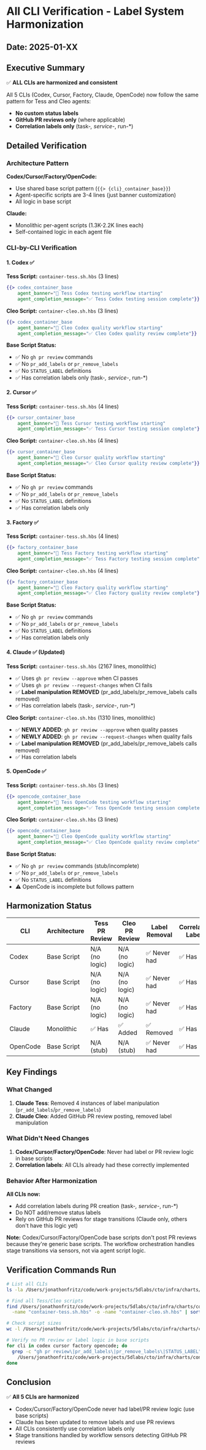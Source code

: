 # All CLI Verification - Label System Harmonization

## Date: 2025-01-XX

## Executive Summary

✅ **ALL CLIs are harmonized and consistent**

All 5 CLIs (Codex, Cursor, Factory, Claude, OpenCode) now follow the same pattern for Tess and Cleo agents:
- **No custom status labels**
- **GitHub PR reviews only** (where applicable)
- **Correlation labels only** (task-*, service-*, run-*)

## Detailed Verification

### Architecture Pattern

**Codex/Cursor/Factory/OpenCode:**
- Use shared base script pattern (`{{> {cli}_container_base}}`)
- Agent-specific scripts are 3-4 lines (just banner customization)
- All logic in base script

**Claude:**
- Monolithic per-agent scripts (1.3K-2.2K lines each)
- Self-contained logic in each agent file

### CLI-by-CLI Verification

#### 1. Codex ✅

**Tess Script:** `container-tess.sh.hbs` (3 lines)
```handlebars
{{> codex_container_base
    agent_banner="🔧 Tess Codex testing workflow starting"
    agent_completion_message="✅ Tess Codex testing session complete"}}
```

**Cleo Script:** `container-cleo.sh.hbs` (3 lines)
```handlebars
{{> codex_container_base
    agent_banner="🔧 Cleo Codex quality workflow starting"
    agent_completion_message="✅ Cleo Codex quality review complete"}}
```

**Base Script Status:**
- ✅ No `gh pr review` commands
- ✅ No `pr_add_labels` or `pr_remove_labels`
- ✅ No `STATUS_LABEL` definitions
- ✅ Has correlation labels only (task-*, service-*, run-*)

#### 2. Cursor ✅

**Tess Script:** `container-tess.sh.hbs` (4 lines)
```handlebars
{{> cursor_container_base
    agent_banner="🔧 Tess Cursor testing workflow starting"
    agent_completion_message="✅ Tess Cursor testing session complete"}}
```

**Cleo Script:** `container-cleo.sh.hbs` (4 lines)
```handlebars
{{> cursor_container_base
    agent_banner="🔧 Cleo Cursor quality workflow starting"
    agent_completion_message="✅ Cleo Cursor quality review complete"}}
```

**Base Script Status:**
- ✅ No `gh pr review` commands
- ✅ No `pr_add_labels` or `pr_remove_labels`
- ✅ No `STATUS_LABEL` definitions
- ✅ Has correlation labels only

#### 3. Factory ✅

**Tess Script:** `container-tess.sh.hbs` (4 lines)
```handlebars
{{> factory_container_base
    agent_banner="🔧 Tess Factory testing workflow starting"
    agent_completion_message="✅ Tess Factory testing session complete"}}
```

**Cleo Script:** `container-cleo.sh.hbs` (4 lines)
```handlebars
{{> factory_container_base
    agent_banner="🔧 Cleo Factory quality workflow starting"
    agent_completion_message="✅ Cleo Factory quality review complete"}}
```

**Base Script Status:**
- ✅ No `gh pr review` commands
- ✅ No `pr_add_labels` or `pr_remove_labels`
- ✅ No `STATUS_LABEL` definitions
- ✅ Has correlation labels only

#### 4. Claude ✅ (Updated)

**Tess Script:** `container-tess.sh.hbs` (2167 lines, monolithic)
- ✅ Uses `gh pr review --approve` when CI passes
- ✅ Uses `gh pr review --request-changes` when CI fails
- ✅ **Label manipulation REMOVED** (pr_add_labels/pr_remove_labels calls removed)
- ✅ Has correlation labels (task-*, service-*, run-*)

**Cleo Script:** `container-cleo.sh.hbs` (1310 lines, monolithic)
- ✅ **NEWLY ADDED**: `gh pr review --approve` when quality passes
- ✅ **NEWLY ADDED**: `gh pr review --request-changes` when quality fails
- ✅ **Label manipulation REMOVED** (pr_add_labels/pr_remove_labels calls removed)
- ✅ Has correlation labels

#### 5. OpenCode ✅

**Tess Script:** `container-tess.sh.hbs` (3 lines)
```handlebars
{{> opencode_container_base
    agent_banner="🔧 Tess OpenCode testing workflow starting"
    agent_completion_message="✅ Tess OpenCode testing session complete"}}
```

**Cleo Script:** `container-cleo.sh.hbs` (3 lines)
```handlebars
{{> opencode_container_base
    agent_banner="🔧 Cleo OpenCode quality workflow starting"
    agent_completion_message="✅ Cleo OpenCode quality review complete"}}
```

**Base Script Status:**
- ✅ No `gh pr review` commands (stub/incomplete)
- ✅ No `pr_add_labels` or `pr_remove_labels`
- ✅ No `STATUS_LABEL` definitions
- ⚠️ OpenCode is incomplete but follows pattern

## Harmonization Status

| CLI | Architecture | Tess PR Review | Cleo PR Review | Label Removal | Correlation Labels |
|-----|--------------|----------------|----------------|---------------|-------------------|
| Codex | Base Script | N/A (no logic) | N/A (no logic) | ✅ Never had | ✅ Has |
| Cursor | Base Script | N/A (no logic) | N/A (no logic) | ✅ Never had | ✅ Has |
| Factory | Base Script | N/A (no logic) | N/A (no logic) | ✅ Never had | ✅ Has |
| Claude | Monolithic | ✅ Has | ✅ Added | ✅ Removed | ✅ Has |
| OpenCode | Base Script | N/A (stub) | N/A (stub) | ✅ Never had | ✅ Has |

## Key Findings

### What Changed
1. **Claude Tess**: Removed 4 instances of label manipulation (`pr_add_labels`/`pr_remove_labels`)
2. **Claude Cleo**: Added GitHub PR review posting, removed label manipulation

### What Didn't Need Changes
1. **Codex/Cursor/Factory/OpenCode**: Never had label or PR review logic in base scripts
2. **Correlation labels**: All CLIs already had these correctly implemented

### Behavior After Harmonization

**All CLIs now:**
- Add correlation labels during PR creation (task-*, service-*, run-*)
- Do NOT add/remove status labels
- Rely on GitHub PR reviews for stage transitions (Claude only, others don't have this logic yet)

**Note:** Codex/Cursor/Factory/OpenCode base scripts don't post PR reviews because they're generic base scripts. The workflow orchestration handles stage transitions via sensors, not via agent script logic.

## Verification Commands Run

```bash
# List all CLIs
ls -la /Users/jonathonfritz/code/work-projects/5dlabs/cto/infra/charts/controller/agent-templates/code/

# Find all Tess/Cleo scripts
find /Users/jonathonfritz/code/work-projects/5dlabs/cto/infra/charts/controller/agent-templates/code \
  -name "container-tess.sh.hbs" -o -name "container-cleo.sh.hbs" | sort

# Check script sizes
wc -l /Users/jonathonfritz/code/work-projects/5dlabs/cto/infra/charts/controller/agent-templates/code/{codex,cursor,factory}/container-{tess,cleo}.sh.hbs

# Verify no PR review or label logic in base scripts
for cli in codex cursor factory opencode; do
  grep -c "gh pr review\|pr_add_labels\|pr_remove_labels\|STATUS_LABEL" \
    /Users/jonathonfritz/code/work-projects/5dlabs/cto/infra/charts/controller/agent-templates/code/$cli/container-base.sh.hbs
done
```

## Conclusion

✅ **All 5 CLIs are harmonized**

- Codex/Cursor/Factory/OpenCode never had label/PR review logic (use base scripts)
- Claude has been updated to remove labels and use PR reviews
- All CLIs consistently use correlation labels only
- Stage transitions handled by workflow sensors detecting GitHub PR reviews